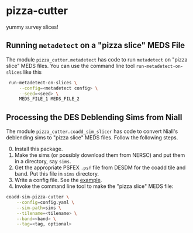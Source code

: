 # pizza-cutter

yummy survey slices!

## Running `metadetect` on a "pizza slice" MEDS File

The module `pizza_cutter.metadetect` has code to run `metadetect`
on "pizza slice" MEDS files. You can use the command line tool 
`run-metadetect-on-slices` like this

```bash
 run-metadetect-on-slices \
     --config=<metadetect config> \
     --seed=<seed> \
     MEDS_FILE_1 MEDS_FILE_2
```

## Processing the DES Deblending Sims from Niall

The module `pizza_cutter.coadd_sim_slicer` has code to convert Niall's
deblending sims to "pizza slice" MEDS files. Follow the following steps.

0. Install this package.
1. Make the sims (or possibly download them from NERSC) and put them in a
  directory, say `sims`.
2. Get the appropriate PSFEX `.psf` file from DESDM for the coadd tile and band.
  Put this file in `sims` directory.
3. Write a config file. See the [example](config_files/cmc-griz-005-flat.yaml).
4. Invoke the command line tool to make the "pizza slice" MEDS file:

```bash
coadd-sim-pizza-cutter \
    --config=config.yaml \
    --sim-path=sims \
    --tilename=<tilename> \
    --band=<band> \
    --tag=<tag, optional>
```
